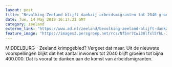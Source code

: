```yaml
---
layout: post
title: "Bevolking Zeeland blijft dankzij arbeidsmigranten tot 2040 groeien"
date: Tue, 14 May 2019 16:17:31 GMT
category: zeeland
externe_link: "https://www.ad.nl/zeeland/bevolking-zeeland-blijft-dankzij-arbeidsmigranten-tot-2040-groeien~a299e044/"
feature_image: "https://images2.persgroep.net/rcs/Nf5nr7Cwi38lfxl5YkL-J1WnD9k/diocontent/102898462/_fitwidth/400/?appId=21791a8992982cd8da851550a453bd7f&quality=0.7"
---
```


MIDDELBURG - Zeeland krimpgebied? Vergeet dat maar. Uit de nieuwste voorspellingen blijkt dat het aantal inwoners tot 2040 blijft groeien tot bijna 400.000. Dat is vooral te danken aan de komst van arbeidsmigranten.
